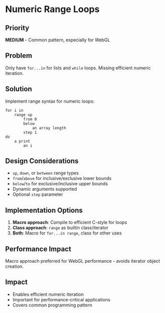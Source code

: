 # Numeric Range Loops

## Priority
**MEDIUM** - Common pattern, especially for WebGL

## Problem
Only have `for...in` for lists and `while` loops. Missing efficient numeric iteration.

## Solution
Implement range syntax for numeric loops:
```
for i in
    range up
        from 0
        below
            an array length
        step 1
do
    a print
        an i
```

## Design Considerations
- `up`, `down`, or `between` range types
- `from`/`above` for inclusive/exclusive lower bounds
- `below`/`to` for exclusive/inclusive upper bounds
- Dynamic arguments supported
- Optional `step` parameter

## Implementation Options
1. **Macro approach**: Compile to efficient C-style for loops
2. **Class approach**: `range` as builtin class/iterator
3. **Both**: Macro for `for...in range`, class for other uses

## Performance Impact
Macro approach preferred for WebGL performance - avoids iterator object creation.

## Impact
- Enables efficient numeric iteration
- Important for performance-critical applications
- Covers common programming pattern
